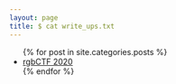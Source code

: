 ```yaml
---
layout: page
title: $ cat write_ups.txt
---
```


<ul>
{% for post in site.categories.posts %}

<li><a href="{{ post.url }}" title="{{ post.description }}">rgbCTF 2020</a></li>
{% endfor %}
</ul>